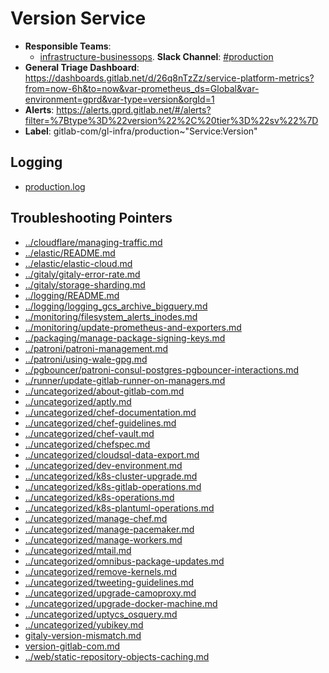 <!-- MARKER: do not edit this section directly. Edit services/service-catalog.yml then run scripts/generate-docs -->
#  Version Service

* **Responsible Teams**:
  * [infrastructure-businessops](https://about.gitlab.com/handbook/engineering/infrastructure/team/reliability/). **Slack Channel**: [#production](https://gitlab.slack.com/archives/production)
* **General Triage Dashboard**: https://dashboards.gitlab.net/d/26q8nTzZz/service-platform-metrics?from=now-6h&to=now&var-prometheus_ds=Global&var-environment=gprd&var-type=version&orgId=1
* **Alerts**: https://alerts.gprd.gitlab.net/#/alerts?filter=%7Btype%3D%22version%22%2C%20tier%3D%22sv%22%7D
* **Label**: gitlab-com/gl-infra/production~"Service:Version"

## Logging

* [production.log](/var/log/version/)

## Troubleshooting Pointers

* [../cloudflare/managing-traffic.md](../cloudflare/managing-traffic.md)
* [../elastic/README.md](../elastic/README.md)
* [../elastic/elastic-cloud.md](../elastic/elastic-cloud.md)
* [../gitaly/gitaly-error-rate.md](../gitaly/gitaly-error-rate.md)
* [../gitaly/storage-sharding.md](../gitaly/storage-sharding.md)
* [../logging/README.md](../logging/README.md)
* [../logging/logging_gcs_archive_bigquery.md](../logging/logging_gcs_archive_bigquery.md)
* [../monitoring/filesystem_alerts_inodes.md](../monitoring/filesystem_alerts_inodes.md)
* [../monitoring/update-prometheus-and-exporters.md](../monitoring/update-prometheus-and-exporters.md)
* [../packaging/manage-package-signing-keys.md](../packaging/manage-package-signing-keys.md)
* [../patroni/patroni-management.md](../patroni/patroni-management.md)
* [../patroni/using-wale-gpg.md](../patroni/using-wale-gpg.md)
* [../pgbouncer/patroni-consul-postgres-pgbouncer-interactions.md](../pgbouncer/patroni-consul-postgres-pgbouncer-interactions.md)
* [../runner/update-gitlab-runner-on-managers.md](../runner/update-gitlab-runner-on-managers.md)
* [../uncategorized/about-gitlab-com.md](../uncategorized/about-gitlab-com.md)
* [../uncategorized/aptly.md](../uncategorized/aptly.md)
* [../uncategorized/chef-documentation.md](../uncategorized/chef-documentation.md)
* [../uncategorized/chef-guidelines.md](../uncategorized/chef-guidelines.md)
* [../uncategorized/chef-vault.md](../uncategorized/chef-vault.md)
* [../uncategorized/chefspec.md](../uncategorized/chefspec.md)
* [../uncategorized/cloudsql-data-export.md](../uncategorized/cloudsql-data-export.md)
* [../uncategorized/dev-environment.md](../uncategorized/dev-environment.md)
* [../uncategorized/k8s-cluster-upgrade.md](../uncategorized/k8s-cluster-upgrade.md)
* [../uncategorized/k8s-gitlab-operations.md](../uncategorized/k8s-gitlab-operations.md)
* [../uncategorized/k8s-operations.md](../uncategorized/k8s-operations.md)
* [../uncategorized/k8s-plantuml-operations.md](../uncategorized/k8s-plantuml-operations.md)
* [../uncategorized/manage-chef.md](../uncategorized/manage-chef.md)
* [../uncategorized/manage-pacemaker.md](../uncategorized/manage-pacemaker.md)
* [../uncategorized/manage-workers.md](../uncategorized/manage-workers.md)
* [../uncategorized/mtail.md](../uncategorized/mtail.md)
* [../uncategorized/omnibus-package-updates.md](../uncategorized/omnibus-package-updates.md)
* [../uncategorized/remove-kernels.md](../uncategorized/remove-kernels.md)
* [../uncategorized/tweeting-guidelines.md](../uncategorized/tweeting-guidelines.md)
* [../uncategorized/upgrade-camoproxy.md](../uncategorized/upgrade-camoproxy.md)
* [../uncategorized/upgrade-docker-machine.md](../uncategorized/upgrade-docker-machine.md)
* [../uncategorized/uptycs_osquery.md](../uncategorized/uptycs_osquery.md)
* [../uncategorized/yubikey.md](../uncategorized/yubikey.md)
* [gitaly-version-mismatch.md](gitaly-version-mismatch.md)
* [version-gitlab-com.md](version-gitlab-com.md)
* [../web/static-repository-objects-caching.md](../web/static-repository-objects-caching.md)
<!-- END_MARKER -->

